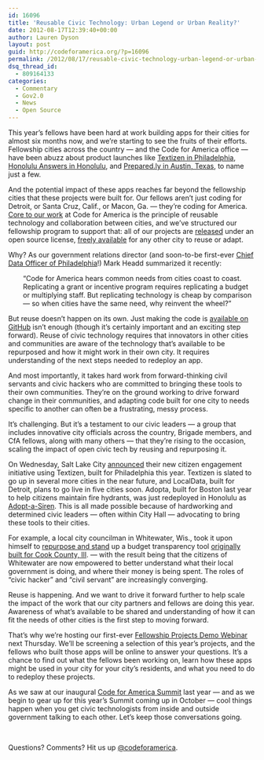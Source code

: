 ```yaml
---
id: 16096
title: 'Reusable Civic Technology: Urban Legend or Urban Reality?'
date: 2012-08-17T12:39:40+00:00
author: Lauren Dyson
layout: post
guid: http://codeforamerica.org/?p=16096
permalink: /2012/08/17/reusable-civic-technology-urban-legend-or-urban-reality/
dsq_thread_id:
  - 809164133
categories:
  - Commentary
  - Gov2.0
  - News
  - Open Source
---
```

This year’s fellows have been hard at work building apps for their cities for almost six months now, and we’re starting to see the fruits of their efforts. Fellowship cities across the country — and the Code for America office — have been abuzz about product launches like [Textizen in Philadelphia](http://technicallyphilly.com/2012/06/06/textizen-code-for-america-citizen-feedback-text-tool-launches-pilot-with-philadelphia-city-planning-commission), [Honolulu Answers in Honolulu](http://codeforamerica.org/2012/08/13/honolulu-answers/), and [Prepared.ly in Austin, Texas](http://techpresident.com/news/22592/preparedly-help-austin-residents-better-prepare-wildfires), to name just a few.

And the potential impact of these apps reaches far beyond the fellowship cities that these projects were built for. Our fellows aren’t just coding for Detroit, or Santa Cruz, Calif., or Macon, Ga. — they’re coding for America. [Core to our work](http://commons.codeforamerica.org/about) at Code for America is the principle of reusable technology and collaboration between cities, and we’ve structured our fellowship program to support that: all of our projects are [released](http://codeforamerica.org/cities/city-impact/) under an open source license, [freely available](https://github.com/codeforamerica) for any other city to reuse or adapt.

Why? As our government relations director (and soon-to-be first-ever [Chief Data Officer of Philadelphia](http://technicallyphilly.com/2012/08/13/new-chief-data-officer-mark-headd-to-talk-open-data-at-hackshackers-events)!) Mark Headd summarized it recently:

<p style="padding-left: 30px;">
  “Code for America hears common needs from cities coast to coast. Replicating a grant or incentive program requires replicating a budget or multiplying staff. But replicating technology is cheap by comparison — so when cities have the same need, why reinvent the wheel?”
</p>

But reuse doesn’t happen on its own. Just making the code is [available on GitHub](https://github.com/codeforamerica/) isn’t enough (though it’s certainly important and an exciting step forward). Reuse of civic technology requires that innovators in other cities and communities are aware of the technology that’s available to be repurposed and how it might work in their own city. It requires understanding of the next steps needed to redeploy an app.

And most importantly, it takes hard work from forward-thinking civil servants and civic hackers who are committed to bringing these tools to their own communities. They’re on the ground working to drive forward change in their communities, and adapting code built for one city to needs specific to another can often be a frustrating, messy process.

It’s challenging. But it’s a testament to our civic leaders — a group that includes innovative city officials across the country, Brigade members, and CfA fellows, along with many others — that they’re rising to the occasion, scaling the impact of open civic tech by reusing and repurposing it.

On Wednesday, Salt Lake City [announced](http://www.plansaltlake.com/) their new citizen engagement initiative using Textizen, built for Philadelphia this year. Textizen is slated to go up in several more cities in the near future, and LocalData, built for Detroit, plans to go live in five cities soon. Adopta, built for Boston last year to help citizens maintain fire hydrants, was just redeployed in Honolulu as [Adopt-a-Siren](http://sirens.honolulu.gov/). This is all made possible because of hardworking and determined civic leaders &#8212; often within City Hall &#8212; advocating to bring these tools to their cities.

For example, a local city councilman in Whitewater, Wis., took it upon himself to [repurpose and stand](http://s3.amazonaws.com/lookatwhitewater/index.html) up a budget transparency tool [originally built for Cook County, Ill](http://lookatcook.com/). — with the result being that the citizens of Whitewater are now empowered to better understand what their local government is doing, and where their money is being spent. The roles of &#8220;civic hacker&#8221; and &#8220;civil servant&#8221; are increasingly converging.

Reuse is happening. And we want to drive it forward further to help scale the impact of the work that our city partners and fellows are doing this year. Awareness of what’s available to be shared and understanding of how it can fit the needs of other cities is the first step to moving forward.

That’s why we’re hosting our first-ever [Fellowship Projects Demo Webinar](http://cfa2012webinar.eventbrite.com/) next Thursday. We’ll be screening a selection of this year’s projects, and the fellows who built those apps will be online to answer your questions. It’s a chance to find out what the fellows been working on, learn how these apps might be used in your city for your city&#8217;s residents, and what you need to do to redeploy these projects.

As we saw at our inaugural [Code for America Summit](http://cfasummit.org) last year — and as we begin to gear up for this year&#8217;s Summit coming up in October — cool things happen when you get civic technologists from inside and outside government talking to each other. Let&#8217;s keep those conversations going.

&nbsp;

Questions? Comments? Hit us up <a href="http://twitter.com/codeforamerica" target="_blank">@codeforamerica</a>.